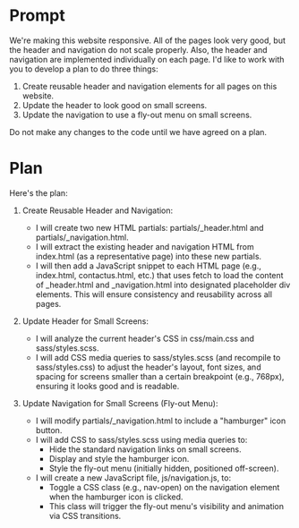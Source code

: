 # Prompt

We're making this website responsive. All of the pages look very good, but the header and navigation do not scale properly. Also, the header and navigation are implemented individually on each page. I'd like to work with you to develop a plan to do three things:

1. Create reusable header and navigation elements for all pages on this website.
2. Update the header to look good on small screens.
3. Update the navigation to use a fly-out menu on small screens.

Do not make any changes to the code until we have agreed on a plan.

# Plan

Here's the plan:

   1. Create Reusable Header and Navigation:
       * I will create two new HTML partials: partials/_header.html and partials/_navigation.html.
       * I will extract the existing header and navigation HTML from index.html (as a representative page) into these new partials.
       * I will then add a JavaScript snippet to each HTML page (e.g., index.html, contactus.html, etc.) that uses fetch to load the content of _header.html and _navigation.html into designated placeholder div elements. This will ensure consistency and reusability across all pages.

   2. Update Header for Small Screens:
       * I will analyze the current header's CSS in css/main.css and sass/styles.scss.
       * I will add CSS media queries to sass/styles.scss (and recompile to sass/styles.css) to adjust the header's layout, font sizes, and spacing for screens smaller than a certain breakpoint (e.g., 768px), ensuring it looks good and is readable.

   3. Update Navigation for Small Screens (Fly-out Menu):
       * I will modify partials/_navigation.html to include a "hamburger" icon button.
       * I will add CSS to sass/styles.scss using media queries to:
           * Hide the standard navigation links on small screens.
           * Display and style the hamburger icon.
           * Style the fly-out menu (initially hidden, positioned off-screen).
       * I will create a new JavaScript file, js/navigation.js, to:
           * Toggle a CSS class (e.g., nav-open) on the navigation element when the hamburger icon is clicked.
           * This class will trigger the fly-out menu's visibility and animation via CSS transitions.
